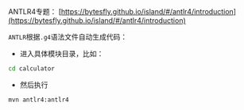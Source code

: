 ANTLR4专题： [https://bytesfly.github.io/island/#/antlr4/introduction](https://bytesfly.github.io/island/#/antlr4/introduction)

`ANTLR`根据`.g4`语法文件自动生成代码：

- 进入具体模块目录，比如：

```bash
cd calculator
```

- 然后执行

```bash
mvn antlr4:antlr4
```






